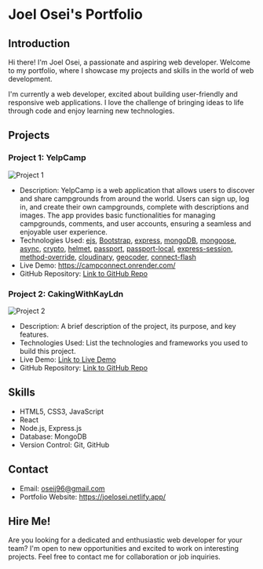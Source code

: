 # Joel Osei's Portfolio



## Introduction

Hi there! I'm Joel Osei, a passionate and aspiring web developer. Welcome to my portfolio, where I showcase my projects and skills in the world of web development.

I'm currently a web developer, excited about building user-friendly and responsive web applications. I love the challenge of bringing ideas to life through code and enjoy learning new technologies.

## Projects

### Project 1: YelpCamp
![Project 1](project1-thumbnail.jpg) <!-- Replace "project1-thumbnail.jpg" with a link to the thumbnail image of your project -->

- Description: YelpCamp is a web application that allows users to discover and share campgrounds from around the world. Users can sign up, log in, and create their own campgrounds, complete with descriptions and images. The app provides basic functionalities for managing campgrounds, comments, and user accounts, ensuring a seamless and enjoyable user experience.
- Technologies Used: [ejs](http://ejs.co/), [Bootstrap](https://getbootstrap.com/docs/3.3/), [express](https://expressjs.com/), [mongoDB](https://www.mongodb.com/), [mongoose](http://mongoosejs.com/), [async](http://caolan.github.io/async/), [crypto](https://nodejs.org/api/crypto.html#crypto_crypto), [helmet](https://helmetjs.github.io/), [passport](http://www.passportjs.org/), [passport-local](https://github.com/jaredhanson/passport-local#passport-local), [express-session](https://github.com/expressjs/session#express-session), [method-override](https://github.com/expressjs/method-override#method-override), [cloudinary](https://cloudinary.com/), [geocoder](https://github.com/wyattdanger/geocoder#geocoder), [connect-flash](https://github.com/jaredhanson/connect-flash#connect-flash)
- Live Demo: https://campconnect.onrender.com/
- GitHub Repository: [Link to GitHub Repo](https://github.com/your-username/project1) <!-- Replace with the actual link to your GitHub repository -->

### Project 2: CakingWithKayLdn
![Project 2](project2-thumbnail.jpg) <!-- Replace "project2-thumbnail.jpg" with a link to the thumbnail image of your project -->

- Description: A brief description of the project, its purpose, and key features.
- Technologies Used: List the technologies and frameworks you used to build this project.
- Live Demo: [Link to Live Demo](https://your-project-live-demo-url.com) 
- GitHub Repository: [Link to GitHub Repo](https://github.com/your-username/project2) 



## Skills

- HTML5, CSS3, JavaScript
- React
- Node.js, Express.js
- Database: MongoDB
- Version Control: Git, GitHub

## Contact

- Email: oseij96@gmail.com
- Portfolio Website: https://joelosei.netlify.app/

## Hire Me!

Are you looking for a dedicated and enthusiastic web developer for your team? I'm open to new opportunities and excited to work on interesting projects. Feel free to contact me for collaboration or job inquiries.
